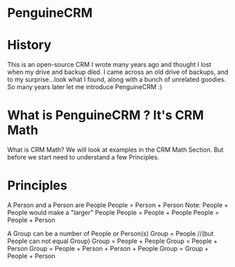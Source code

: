 # PenguineCRM

# History
This is an open-source CRM I wrote many years ago and thought I lost when my drive and backup died. I came across an old drive of backups, and to my surprise...look what I found, along with a bunch of unrelated goodies. So many years later let me introduce PenguineCRM :)

# What is PenguineCRM ? It's CRM Math
What is CRM Math? We will look at examples in the CRM Math Section.
But before we start need to understand a few Principles.

# Principles
A Person and a Person are People
People = Person + Person
Note: People + People would make a "larger" People
People = People + People
People = People + Person

A Group can be a number of People or Person(s)
Group = People //(but People can not equal Group)
Group = People + People
Group = People + Person
Group = People + Person + Person + People
Group = Group + People + Person
